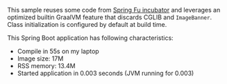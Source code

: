This sample reuses some code from [Spring Fu incubator](https://github.com/spring-projects-experimental/spring-fu)
and leverages an optimized builtin GraalVM feature that discards CGLIB and
`ImageBanner`. Class initialization is configured by default at
build time.

This Spring Boot application has following characteristics:

 * Compile in 55s on my laptop
 * Image size: 17M
 * RSS memory: 13.4M
 * Started application in 0.003 seconds (JVM running for 0.003)